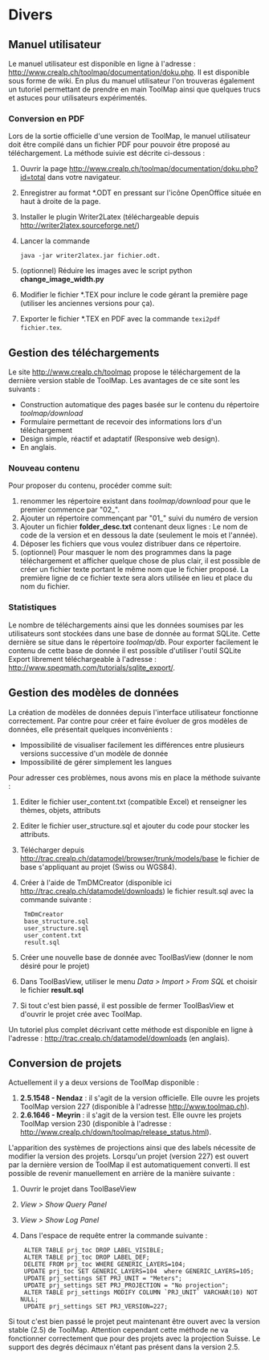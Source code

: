 # Divers

## Manuel utilisateur
Le manuel utilisateur est disponible en ligne à l'adresse : <http://www.crealp.ch/toolmap/documentation/doku.php>. Il est disponible sous forme de wiki. En plus du manuel utilisateur l'on trouveras également un tutoriel permettant de prendre en main ToolMap ainsi que quelques trucs et astuces pour utilisateurs expérimentés. 

### Conversion en PDF
Lors de la sortie officielle d'une version de ToolMap, le manuel utilisateur doit être compilé dans un fichier PDF pour pouvoir être proposé au téléchargement. La méthode suivie est décrite ci-dessous :

 1. Ouvrir la page <http://www.crealp.ch/toolmap/documentation/doku.php?id=total> dans votre navigateur.
 2. Enregistrer au format *.ODT en pressant sur l'icône OpenOffice située en haut à droite de la page.
 3. Installer le plugin Writer2Latex (téléchargeable depuis <http://writer2latex.sourceforge.net/>)
 4. Lancer la commande 
         
        java -jar writer2latex.jar fichier.odt. 

 5. (optionnel) Réduire les images avec le script python **change_image_width.py**
 6. Modifier le fichier *.TEX pour inclure le code gérant la première page (utiliser les anciennes versions pour ça).
 7. Exporter le fichier *.TEX en PDF avec la commande `texi2pdf fichier.tex`.
 

## Gestion des téléchargements
Le site <http://www.crealp.ch/toolmap> propose le téléchargement de la dernière version stable de ToolMap. Les avantages de ce site sont les suivants :
 
  * Construction automatique des pages basée sur le contenu du répertoire *toolmap/download*
  * Formulaire permettant de recevoir des informations lors d'un téléchargement
  * Design simple, réactif et adaptatif (Responsive web design).
  * En anglais.
  
### Nouveau contenu
Pour proposer du contenu, procéder comme suit:
 
 1. renommer les répertoire existant dans *toolmap/download* pour que le premier commence par "02_".
 2. Ajouter un répertoire commençant par "01_" suivi du numéro de version
 3. Ajouter un fichier **folder_desc.txt** contenant deux lignes : Le nom de code de la version et en dessous la date (seulement le mois et l'année).
 4. Déposer les fichiers que vous voulez distribuer dans ce répertoire.
 5. (optionnel) Pour masquer le nom des programmes dans la page téléchargement et afficher quelque chose de plus clair, il est possible de créer un fichier texte portant le même nom que le fichier proposé. La première ligne de ce fichier texte sera alors utilisée en lieu et place du nom du fichier.
 

### Statistiques
Le nombre de téléchargements ainsi que les données soumises par les utilisateurs sont stockées dans une base de donnée au format SQLite. Cette dernière se situe dans le répertoire *toolmap/db*. Pour exporter facilement le contenu de cette base de donnée il est possible d'utiliser l'outil SQLite Export librement téléchargeable à l'adresse : <http://www.speqmath.com/tutorials/sqlite_export/>.


## Gestion des modèles de données
La création de modèles de données depuis l'interface utilisateur fonctionne correctement. Par contre pour créer et faire évoluer de gros modèles de données, elle présentait quelques inconvénients : 

 * Impossibilité de visualiser facilement les différences entre plusieurs versions successive d'un modèle de donnée
 * Impossibilité de gérer simplement les langues
 
Pour adresser ces problèmes, nous avons mis en place la méthode suivante :

 1. Editer le fichier user_content.txt (compatible Excel) et renseigner les thèmes, objets, attributs
 2. Editer le fichier user_structure.sql et ajouter du code pour stocker les attributs.
 3. Télécharger depuis <http://trac.crealp.ch/datamodel/browser/trunk/models/base> le fichier de base s'appliquant au projet (Swiss ou WGS84).
 4. Créer à l'aide de TmDMCreator (disponible ici <http://trac.crealp.ch/datamodel/downloads>) le fichier result.sql avec la commande suivante :
         
         TmDmCreator 
         base_structure.sql 
         user_structure.sql 
         user_content.txt 
         result.sql

 5. Créer une nouvelle base de donnée avec ToolBasView (donner le nom désiré pour le projet) 
 6. Dans ToolBasView, utiliser le menu *Data > Import > From SQL* et choisir le fichier **result.sql**
 7. Si tout c'est bien passé, il est possible de fermer ToolBasView et d'ouvrir le projet crée avec ToolMap.
 
Un tutoriel plus complet décrivant cette méthode est disponible en ligne à l'adresse :  <http://trac.crealp.ch/datamodel/downloads> (en anglais).

## Conversion de projets
Actuellement il y a deux versions de ToolMap disponible :

 1. **2.5.1548 - Nendaz** : il s'agit de la version officielle. Elle ouvre les projets ToolMap version 227 (disponible à l'adresse <http://www.toolmap.ch>).
 2. **2.6.1646 - Meyrin** : il s'agit de la version test. Elle ouvre les projets ToolMap version 230 (disponible à l'adresse : <http://www.crealp.ch/down/toolmap/release_status.html>).  
 
 L'apparition des systèmes de projections ainsi que des labels nécessite de modifier la version des projets. Lorsqu'un projet (version 227) est ouvert par la dernière version de ToolMap il est automatiquement converti. Il est possible de revenir manuellement en arrière de la manière suivante :
 
 1. Ouvrir le projet dans ToolBaseView
 2. *View > Show Query Panel*
 3. *View > Show Log Panel*
 4. Dans l'espace de requête entrer la commande suivante :
 
 
 
  
         ALTER TABLE prj_toc DROP LABEL_VISIBLE;
         ALTER TABLE prj_toc DROP LABEL_DEF;
         DELETE FROM prj_toc WHERE GENERIC_LAYERS=104;
         UPDATE prj_toc SET GENERIC_LAYERS=104  where GENERIC_LAYERS=105;
         UPDATE prj_settings SET PRJ_UNIT = "Meters";
         UPDATE prj_settings SET PRJ_PROJECTION = "No projection";
         ALTER TABLE prj_settings MODIFY COLUMN `PRJ_UNIT` VARCHAR(10) NOT NULL;
         UPDATE prj_settings SET PRJ_VERSION=227;
      
 Si tout c'est bien passé le projet peut maintenant être ouvert avec la version stable (2.5) de ToolMap. Attention cependant cette méthode ne va fonctionner correctement que pour des projets avec la projection Suisse. Le support des degrés décimaux n'étant pas présent dans la version 2.5.
 
      
      
     
 
 
 
 